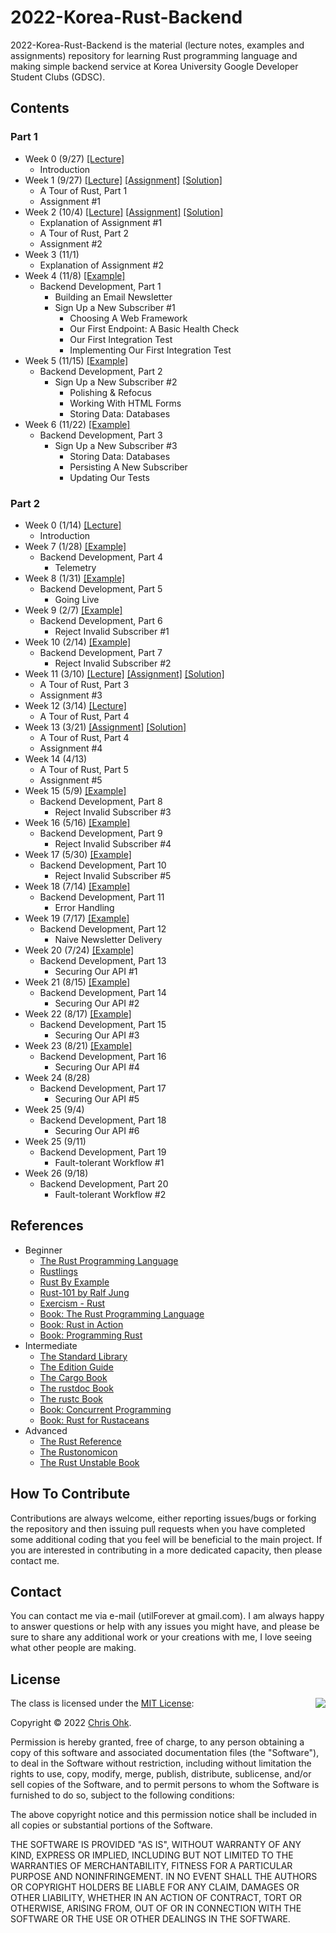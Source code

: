 # 2022-Korea-Rust-Backend

2022-Korea-Rust-Backend is the material (lecture notes, examples and assignments) repository for learning Rust programming language and making simple backend service at Korea University Google Developer Student Clubs (GDSC).

## Contents

### Part 1

- Week 0 (9/27) [[Lecture]](./1%20-%20Lecture/220927%20-%20Rust%20Basic%20%2B%20Backend%20Programming%2C%20Week%200.pdf)
  - Introduction
- Week 1 (9/27) [[Lecture]](./1%20-%20Lecture/220927%20-%20Rust%20Basic%20%2B%20Backend%20Programming%2C%20Week%201.pdf) [[Assignment]](./3%20-%20Assignment/220927%20-%20Rust%20Basic%20%2B%20Backend%20Programming%2C%20Week%201) [[Solution]](./4%20-%20Solution/220927%20-%20Rust%20Basic%20%2B%20Backend%20Programming%2C%20Week%201)
  - A Tour of Rust, Part 1
  - Assignment #1
- Week 2 (10/4) [[Lecture]](./1%20-%20Lecture/221004%20-%20Rust%20Basic%20%2B%20Backend%20Programming%2C%20Week%202.pdf) [[Assignment]](./3%20-%20Assignment/221004%20-%20Rust%20Basic%20%2B%20Backend%20Programming%2C%20Week%202) [[Solution]](./4%20-%20Solution/221004%20-%20Rust%20Basic%20%2B%20Backend%20Programming%2C%20Week%202)
  - Explanation of Assignment #1
  - A Tour of Rust, Part 2
  - Assignment #2
- Week 3 (11/1)
  - Explanation of Assignment #2
- Week 4 (11/8) [[Example]](./2%20-%20Example/221108%20-%20Rust%20Basic%20%2B%20Backend%20Programming%2C%20Week%204)
  - Backend Development, Part 1
    - Building an Email Newsletter
    - Sign Up a New Subscriber #1
      - Choosing A Web Framework
      - Our First Endpoint: A Basic Health Check
      - Our First Integration Test
      - Implementing Our First Integration Test    
- Week 5 (11/15) [[Example]](./2%20-%20Example/221115%20-%20Rust%20Basic%20%2B%20Backend%20Programming%2C%20Week%205)
  - Backend Development, Part 2
    - Sign Up a New Subscriber #2
      - Polishing & Refocus
      - Working With HTML Forms
      - Storing Data: Databases
- Week 6 (11/22) [[Example]](./2%20-%20Example/221122%20-%20Rust%20Basic%20%2B%20Backend%20Programming%2C%20Week%206)
  - Backend Development, Part 3
    - Sign Up a New Subscriber #3
      - Storing Data: Databases
      - Persisting A New Subscriber
      - Updating Our Tests

### Part 2

- Week 0 (1/14) [[Lecture]](./1%20-%20Lecture/230114%20-%20Rust%20Basic%20%2B%20Backend%20Programming%2C%20Week%200.pdf)
  - Introduction
- Week 7 (1/28) [[Example]](./2%20-%20Example/230128%20-%20Rust%20Basic%20%2B%20Backend%20Programming%2C%20Week%207)
  - Backend Development, Part 4
    - Telemetry
- Week 8 (1/31) [[Example]](./2%20-%20Example/230131%20-%20Rust%20Basic%20%2B%20Backend%20Programming%2C%20Week%208)
  - Backend Development, Part 5
    - Going Live
- Week 9 (2/7) [[Example]](./2%20-%20Example/230207%20-%20Rust%20Basic%20%2B%20Backend%20Programming%2C%20Week%209)
  - Backend Development, Part 6
    - Reject Invalid Subscriber #1
- Week 10 (2/14) [[Example]](./2%20-%20Example/230214%20-%20Rust%20Basic%20%2B%20Backend%20Programming%2C%20Week%2010)
  - Backend Development, Part 7
    - Reject Invalid Subscriber #2
- Week 11 (3/10) [[Lecture]](./1%20-%20Lecture/230310%20-%20Rust%20Basic%20%2B%20Backend%20Programming%2C%20Week%2011.pdf) [[Assignment]](./3%20-%20Assignment/230310%20-%20Rust%20Basic%20%2B%20Backend%20Programming%2C%20Week%2011) [[Solution]](./4%20-%20Solution/230310%20-%20Rust%20Basic%20%2B%20Backend%20Programming%2C%20Week%2011)
  - A Tour of Rust, Part 3
  - Assignment #3
- Week 12 (3/14) [[Lecture]](./1%20-%20Lecture/230314%20-%20Rust%20Basic%20%2B%20Backend%20Programming%2C%20Week%2012.pdf)
  - A Tour of Rust, Part 4
- Week 13 (3/21) [[Assignment]](./3%20-%20Assignment/230314%20-%20Rust%20Basic%20%2B%20Backend%20Programming%2C%20Week%2012) [[Solution]](./4%20-%20Solution/230314%20-%20Rust%20Basic%20%2B%20Backend%20Programming%2C%20Week%2012)
  - A Tour of Rust, Part 4
  - Assignment #4
- Week 14 (4/13)
  - A Tour of Rust, Part 5
  - Assignment #5
- Week 15 (5/9) [[Example]](./2%20-%20Example/230509%20-%20Rust%20Basic%20%2B%20Backend%20Programming%2C%20Week%2015/)
  - Backend Development, Part 8
    - Reject Invalid Subscriber #3
- Week 16 (5/16) [[Example]](./2%20-%20Example/230516%20-%20Rust%20Basic%20%2B%20Backend%20Programming%2C%20Week%2016/)
  - Backend Development, Part 9
    - Reject Invalid Subscriber #4
- Week 17 (5/30) [[Example]](./2%20-%20Example/230530%20-%20Rust%20Basic%20%2B%20Backend%20Programming%2C%20Week%2017/)
  - Backend Development, Part 10
    - Reject Invalid Subscriber #5
- Week 18 (7/14) [[Example]](./2%20-%20Example/230714%20-%20Rust%20Basic%20%2B%20Backend%20Programming%2C%20Week%2018/)
  - Backend Development, Part 11
    - Error Handling
- Week 19 (7/17) [[Example]](./2%20-%20Example/230717%20-%20Rust%20Basic%20%2B%20Backend%20Programming%2C%20Week%2019/)
  - Backend Development, Part 12
    - Naive Newsletter Delivery
- Week 20 (7/24) [[Example]](./2%20-%20Example/230724%20-%20Rust%20Basic%20%2B%20Backend%20Programming%2C%20Week%2020/)
  - Backend Development, Part 13
    - Securing Our API #1
- Week 21 (8/15) [[Example]](./2%20-%20Example/230815%20-%20Rust%20Basic%20%2B%20Backend%20Programming%2C%20Week%2021/)
  - Backend Development, Part 14
    - Securing Our API #2
- Week 22 (8/17) [[Example]](./2%20-%20Example/230817%20-%20Rust%20Basic%20%2B%20Backend%20Programming%2C%20Week%2022/)
  - Backend Development, Part 15
    - Securing Our API #3
- Week 23 (8/21) [[Example]](./2%20-%20Example/230821%20-%20Rust%20Basic%20%2B%20Backend%20Programming%2C%20Week%2023/)
  - Backend Development, Part 16
    - Securing Our API #4
- Week 24 (8/28)
  - Backend Development, Part 17
    - Securing Our API #5
- Week 25 (9/4)
  - Backend Development, Part 18
    - Securing Our API #6
- Week 25 (9/11)
  - Backend Development, Part 19
    - Fault-tolerant Workflow #1
- Week 26 (9/18)
  - Backend Development, Part 20
    - Fault-tolerant Workflow #2

## References

- Beginner
  * [The Rust Programming Language](https://doc.rust-lang.org/book/)
  * [Rustlings](https://github.com/rust-lang/rustlings/)
  * [Rust By Example](https://doc.rust-lang.org/stable/rust-by-example/)
  * [Rust-101 by Ralf Jung](https://www.ralfj.de/projects/rust-101/main.html)
  * [Exercism - Rust](https://exercism.org/tracks/rust)
  * [Book: The Rust Programming Language](http://www.yes24.com/Product/Goods/83075894)
  * [Book: Rust in Action](https://www.manning.com/books/rust-in-action)
  * [Book: Programming Rust](https://www.oreilly.com/library/view/programming-rust-2nd/9781492052586/)
- Intermediate
  * [The Standard Library](https://doc.rust-lang.org/std/index.html)
  * [The Edition Guide](https://doc.rust-lang.org/edition-guide/index.html)
  * [The Cargo Book](https://doc.rust-lang.org/cargo/index.html)
  * [The rustdoc Book](https://doc.rust-lang.org/rustdoc/index.html)
  * [The rustc Book](https://doc.rust-lang.org/rustc/index.html)
  * [Book: Concurrent Programming](http://www.yes24.com/Product/Goods/108570426)
  * [Book: Rust for Rustaceans](https://rust-for-rustaceans.com/)
- Advanced
  * [The Rust Reference](https://doc.rust-lang.org/reference/index.html)
  * [The Rustonomicon](https://doc.rust-lang.org/nomicon/index.html)
  * [The Rust Unstable Book](https://doc.rust-lang.org/nightly/unstable-book/index.html)

## How To Contribute

Contributions are always welcome, either reporting issues/bugs or forking the repository and then issuing pull requests when you have completed some additional coding that you feel will be beneficial to the main project. If you are interested in contributing in a more dedicated capacity, then please contact me.

## Contact

You can contact me via e-mail (utilForever at gmail.com). I am always happy to answer questions or help with any issues you might have, and please be sure to share any additional work or your creations with me, I love seeing what other people are making.

## License

<img align="right" src="http://opensource.org/trademarks/opensource/OSI-Approved-License-100x137.png">

The class is licensed under the [MIT License](http://opensource.org/licenses/MIT):

Copyright &copy; 2022 [Chris Ohk](http://www.github.com/utilForever).

Permission is hereby granted, free of charge, to any person obtaining a copy of this software and associated documentation files (the "Software"), to deal in the Software without restriction, including without limitation the rights to use, copy, modify, merge, publish, distribute, sublicense, and/or sell copies of the Software, and to permit persons to whom the Software is furnished to do so, subject to the following conditions:

The above copyright notice and this permission notice shall be included in all copies or substantial portions of the Software.

THE SOFTWARE IS PROVIDED "AS IS", WITHOUT WARRANTY OF ANY KIND, EXPRESS OR IMPLIED, INCLUDING BUT NOT LIMITED TO THE WARRANTIES OF MERCHANTABILITY, FITNESS FOR A PARTICULAR PURPOSE AND NONINFRINGEMENT. IN NO EVENT SHALL THE AUTHORS OR COPYRIGHT HOLDERS BE LIABLE FOR ANY CLAIM, DAMAGES OR OTHER LIABILITY, WHETHER IN AN ACTION OF CONTRACT, TORT OR OTHERWISE, ARISING FROM, OUT OF OR IN CONNECTION WITH THE SOFTWARE OR THE USE OR OTHER DEALINGS IN THE SOFTWARE.
